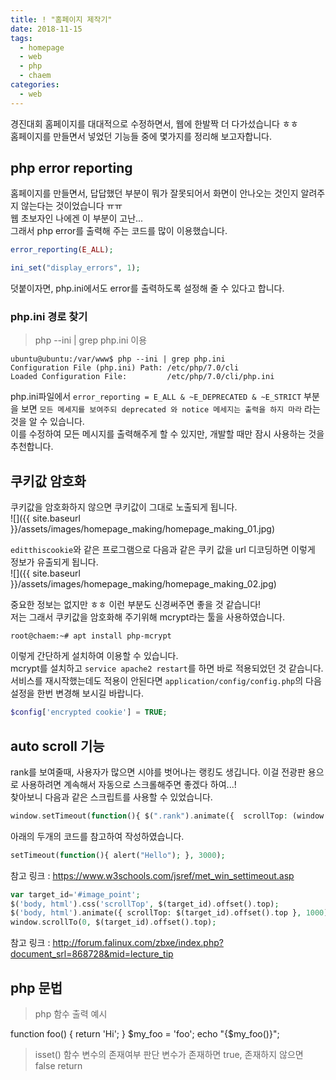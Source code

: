```yaml
---
title: ! "홈페이지 제작기"
date: 2018-11-15
tags:
  - homepage
  - web
  - php
  - chaem
categories:
  - web
---
```


경진대회 홈페이지를 대대적으로 수정하면서, 웹에 한발짝 더 다가섰습니다 ㅎㅎ  
홈페이지를 만들면서 넣었던 기능들 중에 몇가지를 정리해 보고자합니다.  

## php error reporting
홈페이지를 만들면서, 답답했던 부분이 뭐가 잘못되어서 화면이 안나오는 것인지 알려주지 않는다는 것이었습니다 ㅠㅠ  
웹 초보자인 나에겐 이 부분이 고난...  
그래서 php error를 출력해 주는 코드를 많이 이용했습니다.  
```php
error_reporting(E_ALL);

ini_set("display_errors", 1);

```
덧붙이자면, php.ini에서도 error를 출력하도록 설정해 줄 수 있다고 합니다.  

### php.ini 경로 찾기
> php --ini | grep php.ini 이용
```
ubuntu@ubuntu:/var/www$ php --ini | grep php.ini
Configuration File (php.ini) Path: /etc/php/7.0/cli
Loaded Configuration File:         /etc/php/7.0/cli/php.ini
```

php.ini파일에서 `error_reporting = E_ALL & ~E_DEPRECATED & ~E_STRICT` 부분을 보면
`모든 메세지를 보여주되 deprecated 와 notice 메세지는 출력을 하지 마라` 라는 것을 알 수 있습니다.  
이를 수정하여 모든 메시지를 출력해주게 할 수 있지만, 개발할 때만 잠시 사용하는 것을 추천합니다.  

## 쿠키값 암호화

쿠키값을 암호화하지 않으면 쿠키값이 그대로 노출되게 됩니다.  
![]({{ site.baseurl }}/assets/images/homepage_making/homepage_making_01.jpg)  

`editthiscookie`와 같은 프로그램으로 다음과 같은 쿠키 값을 url 디코딩하면 이렇게 정보가 유출되게 됩니다.  
![]({{ site.baseurl }}/assets/images/homepage_making/homepage_making_02.jpg)  

중요한 정보는 없지만 ㅎㅎ 이런 부분도 신경써주면 좋을 것 같습니다!  
저는 그래서 쿠키값을 암호화해 주기위해 mcrypt라는 툴을 사용하였습니다.  
```
root@chaem:~# apt install php-mcrypt
```
이렇게 간단하게 설치하여 이용할 수 있습니다.  
mcrypt를 설치하고 `service apache2 restart`를 하면 바로 적용되었던 것 같습니다.  
서비스를 재시작했는데도 적용이 안된다면 `application/config/config.php`의 다음 설정을 한번 변경해 보시길 바랍니다.  
```php
$config['encrypted cookie'] = TRUE;
```

## auto scroll 기능

rank를 보여줄때, 사용자가 많으면 시야를 벗어나는 랭킹도 생깁니다. 이걸 전광판 용으로 사용하려면 계속해서 자동으로 스크롤해주면 좋겠다 하여...!  
찾아보니 다음과 같은 스크립트를 사용할 수 있었습니다.  
```php
window.setTimeout(function(){ $(".rank").animate({  scrollTop: (window.outerHeight)+(window.outerHeight/10) }, 20 * 1000) }, 7000);
```

아래의 두개의 코드를 참고하여 작성하였습니다.  
```php
setTimeout(function(){ alert("Hello"); }, 3000);
```
참고 링크 : https://www.w3schools.com/jsref/met_win_settimeout.asp

```php
var target_id='#image_point';
$('body, html').css('scrollTop', $(target_id).offset().top);
$('body, html').animate({ scrollTop: $(target_id).offset().top }, 1000);
window.scrollTo(0, $(target_id).offset().top);
```
참고 링크 : http://forum.falinux.com/zbxe/index.php?document_srl=868728&mid=lecture_tip


## php 문법
> php 함수 출력 예시

function foo()
{
    return 'Hi';
}
$my_foo = 'foo';
echo "{$my_foo()}";

> isset() 함수
변수의 존재여부 판단
변수가 존재하면 true, 존재하지 않으면 false return
